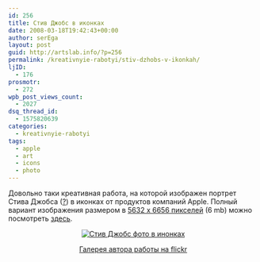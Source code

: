 ```yaml
---
id: 256
title: Стив Джобс в иконках
date: 2008-03-18T19:42:43+00:00
author: serEga
layout: post
guid: http://artslab.info/?p=256
permalink: /kreativnyie-rabotyi/stiv-dzhobs-v-ikonkah/
ljID:
  - 176
prosmotr:
  - 272
wpb_post_views_count:
  - 2027
dsq_thread_id:
  - 1575820639
categories:
  - kreativnyie-rabotyi
tags:
  - apple
  - art
  - icons
  - photo
---
```

Довольно таки креативная работа, на которой изображен портрет Стива Джобса (<a href="http://ru.wikipedia.org/wiki/%D0%A1%D1%82%D0%B8%D0%B2_%D0%94%D0%B6%D0%BE%D0%B1%D1%81" title="Steve Jobs" target="_blank">?</a>) в иконках от продуктов компаний Apple. Полный вариант изображения размером в <a href="http://farm4.static.flickr.com/3048/2311088410_3677f80445_o.jpg" target="_blank"><span class="Dimensions">5632 x 6656</span> пикселей</a> (6 mb) можно посмотреть <a href="http://farm4.static.flickr.com/3048/2311088410_3677f80445_o.jpg" title="Стив Джобс" target="_blank">здесь</a>.

<p style="text-align: center">
  <a href="http://artslab.info/?p=256"><img src="http://artslab.info/wp-content/uploads/2311088410.jpg" alt="Стив Джобс фото в инонках" border="0" /></a>
</p>

<p align="center">
  <a href="http://www.flickr.com/photos/tsevis/" target="_blank">Галерея автора работы на flickr</a>
</p>